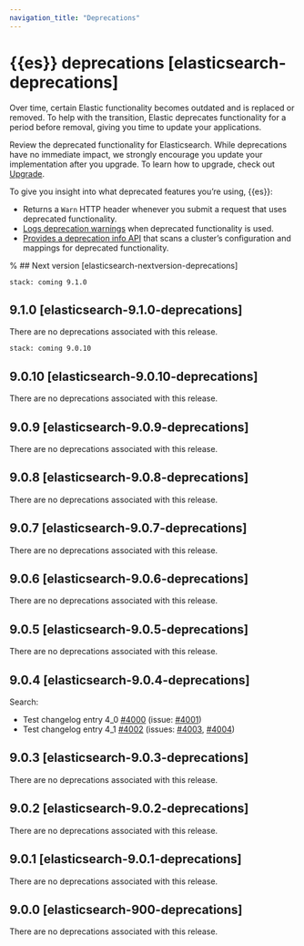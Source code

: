 ```yaml
---
navigation_title: "Deprecations"
---
```


# {{es}} deprecations [elasticsearch-deprecations]

Over time, certain Elastic functionality becomes outdated and is replaced or removed. To help with the transition, Elastic deprecates functionality for a period before removal, giving you time to update your applications.

Review the deprecated functionality for Elasticsearch. While deprecations have no immediate impact, we strongly encourage you update your implementation after you upgrade. To learn how to upgrade, check out [Upgrade](docs-content://deploy-manage/upgrade.md).

To give you insight into what deprecated features you’re using, {{es}}:

* Returns a `Warn` HTTP header whenever you submit a request that uses deprecated functionality.
* [Logs deprecation warnings](docs-content://deploy-manage/monitor/logging-configuration/update-elasticsearch-logging-levels.md#deprecation-logging) when deprecated functionality is used.
* [Provides a deprecation info API](https://www.elastic.co/docs/api/doc/elasticsearch/operation/operation-migration-deprecations) that scans a cluster’s configuration and mappings for deprecated functionality.

% ## Next version [elasticsearch-nextversion-deprecations]

```{applies_to}
stack: coming 9.1.0
```
## 9.1.0 [elasticsearch-9.1.0-deprecations]

There are no deprecations associated with this release.

```{applies_to}
stack: coming 9.0.10
```
## 9.0.10 [elasticsearch-9.0.10-deprecations]

There are no deprecations associated with this release.

## 9.0.9 [elasticsearch-9.0.9-deprecations]

There are no deprecations associated with this release.

## 9.0.8 [elasticsearch-9.0.8-deprecations]

There are no deprecations associated with this release.

## 9.0.7 [elasticsearch-9.0.7-deprecations]

There are no deprecations associated with this release.

## 9.0.6 [elasticsearch-9.0.6-deprecations]

There are no deprecations associated with this release.

## 9.0.5 [elasticsearch-9.0.5-deprecations]

There are no deprecations associated with this release.

## 9.0.4 [elasticsearch-9.0.4-deprecations]

Search:
* Test changelog entry 4_0 [#4000](https://github.com/elastic/elasticsearch/pull/4000) (issue: [#4001](https://github.com/elastic/elasticsearch/issues/4001))
* Test changelog entry 4_1 [#4002](https://github.com/elastic/elasticsearch/pull/4002) (issues: [#4003](https://github.com/elastic/elasticsearch/issues/4003), [#4004](https://github.com/elastic/elasticsearch/issues/4004))



## 9.0.3 [elasticsearch-9.0.3-deprecations]

There are no deprecations associated with this release.

## 9.0.2 [elasticsearch-9.0.2-deprecations]

There are no deprecations associated with this release.

## 9.0.1 [elasticsearch-9.0.1-deprecations]

There are no deprecations associated with this release.

## 9.0.0 [elasticsearch-900-deprecations]

There are no deprecations associated with this release.
